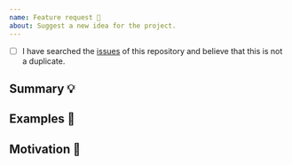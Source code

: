 ```yaml
---
name: Feature request 💄
about: Suggest a new idea for the project.
---
```


<!-- Provide a general summary of the feature in the Title above -->

<!--
  Thank you very much for contributing to Material-UI by creating an issue! ❤️
  To avoid duplicate issues we ask you to check off the following list.
-->

<!-- Checked checkbox should look like this: [x] -->

- [ ] I have searched the [issues](https://github.com/mui-org/material-ui/issues) of this repository and believe that this is not a duplicate.

## Summary 💡

<!-- Describe how it should work. -->

## Examples 🌈

<!--
  Provide a link to the Material design specification, other implementations,
  or screenshots of the expected behavior.
-->

## Motivation 🔦

<!--
  What are you trying to accomplish? How has the lack of this feature affected you?
  Providing context helps us come up with a solution that is most useful in the real world.
-->